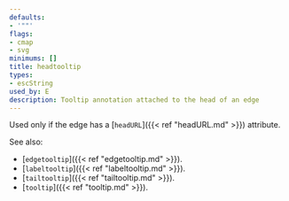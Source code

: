 ```yaml
---
defaults:
- '""'
flags:
- cmap
- svg
minimums: []
title: headtooltip
types:
- escString
used_by: E
description: Tooltip annotation attached to the head of an edge
---
```


Used only if the edge has a [`headURL`]({{< ref "headURL.md" >}}) attribute.

See also:

- [`edgetooltip`]({{< ref "edgetooltip.md" >}}).
- [`labeltooltip`]({{< ref "labeltooltip.md" >}}).
- [`tailtooltip`]({{< ref "tailtooltip.md" >}}).
- [`tooltip`]({{< ref "tooltip.md" >}}).
